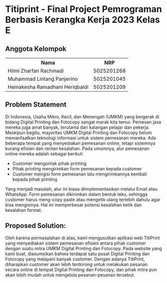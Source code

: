 # Titiprint - Final Project Pemrograman Berbasis Kerangka Kerja 2023 Kelas E

## Anggota Kelompok

<table>
    <tr>
	    <th>Nama</th>
      <th>NRP</th>
    </tr>
    <tr>
        <td>Hilmi Zharfan Rachmadi</td>
        <td>5025201268</td>
    </tr>
    <tr>
        <td>Muhammad Lintang Panjerino</td>
        <td>5025201045</td>
    </tr>
    <tr>
        <td>Hemakesha Ramadhani Heriqbaldi</td>
        <td>5025201209</td>
    </tr>
<table>

## Problem Statement

Di Indonesia, Usaha Mikro, Kecil, dan Menengah (UMKM) yang bergerak di bidang Digital Printing dan Fotocopy sangat marak kita temui. Pemesan jasa mereka juga amat banyak, terutama dari kalangan pelajar dan pekerja. Meskipun begitu, mayoritas UMKM Digital Printing dan Fotocopy belum memanfaatkan teknologi informasi untuk sistem pemesanan mereka. Ada beberapa tempat yang menyediakan pemesanan online, tetapi sistemnya kurang efisien dan rentan kesalahan. Pada umumnya, alur pemesanan online mereka adalah sebagai berikut:

- Customer mengontak pihak printing
- Pihak printing mengirimkan form pemesanan kepada customer
- Customer mengisi form pemesanan lalu mengirimkannya kembali kepada pihak printing

Yang menjadi masalah, alur ini biasa diimplementasikan melalui Email atau WhatsApp. Form pemesanan dikirimkan dalam bentuk teks, sehingga customer harus meng-copy paste atau mengetik ulang terlebih dahulu agar bisa mengisinya. Hal ini memperbesar potensi kesalahan ketik dan kesalahan format.

## Proposed Solution:

Oleh karena permasalahan di atas, kami mengusulkan aplikasi web TitiPrint yang menyediakan sistem pemesanan efisien antara pihak customer dengan suatu mitra UMKM Digital Printing dan Fotocopy. Pada website yang kami buat, diasumsikan bahwa terdapat satu pusat Digital Printing dan Fotocopy yang melayani banyak customer. Dengan adanya TitiPrint, diharapkan customer akan lebih terdorong untuk melakukan pesanan secara online di tempat Digital Printing dan Fotocopy, dan pihak mitra pun akan lebih mudah untuk mengelola pesanan-pesanan tersebut.
